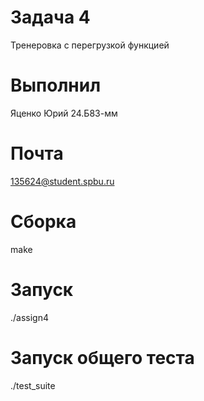 # Задача 4
Тренеровка с перегрузкой функцией
# Выполнил 
Яценко Юрий 24.Б83-мм
# Почта
135624@student.spbu.ru
# Сборка 
make
# Запуск 
./assign4
# Запуск общего теста
./test_suite